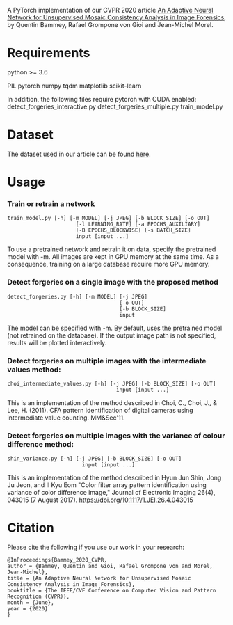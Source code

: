 A PyTorch implementation of our CVPR 2020 article [An Adaptive Neural Network for Unsupervised Mosaic Consistency Analysis in Image Forensics](http://openaccess.thecvf.com/content_CVPR_2020/html/Bammey_An_Adaptive_Neural_Network_for_Unsupervised_Mosaic_Consistency_Analysis_in_CVPR_2020_paper.html), by Quentin Bammey, Rafael Grompone von Gioi and Jean-Michel Morel.

# Requirements
python >= 3.6

PIL
pytorch
numpy
tqdm
matplotlib
scikit-learn

In addition, the following files require pytorch with CUDA enabled:
detect_forgeries_interactive.py
detect_forgeries_multiple.py
train_model.py

# Dataset
The dataset used in our article can be found [here](http://dev.ipol.im/~qbammey/dresden_demosaicing_forgery_detection_dataset_v1/).

# Usage

### Train or retrain a network
```
train_model.py [-h] [-m MODEL] [-j JPEG] [-b BLOCK_SIZE] [-o OUT]
                      [-l LEARNING_RATE] [-a EPOCHS_AUXILIARY]
                      [-B EPOCHS_BLOCKWISE] [-s BATCH_SIZE]
                      input [input ...]
```
To use a pretrained network and retrain it on data, specify the pretrained model with -m.
All images are kept in GPU memory at the same time. As a consequence, training on a large database require more GPU memory.

### Detect forgeries on a single image with the proposed method
```
detect_forgeries.py [-h] [-m MODEL] [-j JPEG]
                                    [-o OUT]
                                    [-b BLOCK_SIZE]
                                    input
```
The model can be specified with -m. By default, uses the pretrained model (not retrained on the database).
If the output image path is not specified, results will be plotted interactively.

### Detect forgeries on multiple images with the intermediate values method:
```
choi_intermediate_values.py [-h] [-j JPEG] [-b BLOCK_SIZE] [-o OUT]
                                   input [input ...]
```
This is an implementation of the method described in
Choi, C., Choi, J., & Lee, H. (2011). CFA pattern identification of digital cameras using intermediate value counting. MM&Sec'11.

### Detect forgeries on multiple images with the variance of colour difference method:
```
shin_variance.py [-h] [-j JPEG] [-b BLOCK_SIZE] [-o OUT]
                        input [input ...]
```
This is an implementation of the method described in
Hyun Jun Shin, Jong Ju Jeon, and Il Kyu Eom "Color filter array pattern identification using variance of color difference image," Journal of Electronic Imaging 26(4), 043015 (7 August 2017). https://doi.org/10.1117/1.JEI.26.4.043015

# Citation

Please cite the following if you use our work in your research:
```
@InProceedings{Bammey_2020_CVPR,
author = {Bammey, Quentin and Gioi, Rafael Grompone von and Morel, Jean-Michel},
title = {An Adaptive Neural Network for Unsupervised Mosaic Consistency Analysis in Image Forensics},
booktitle = {The IEEE/CVF Conference on Computer Vision and Pattern Recognition (CVPR)},
month = {June},
year = {2020}
}
```
